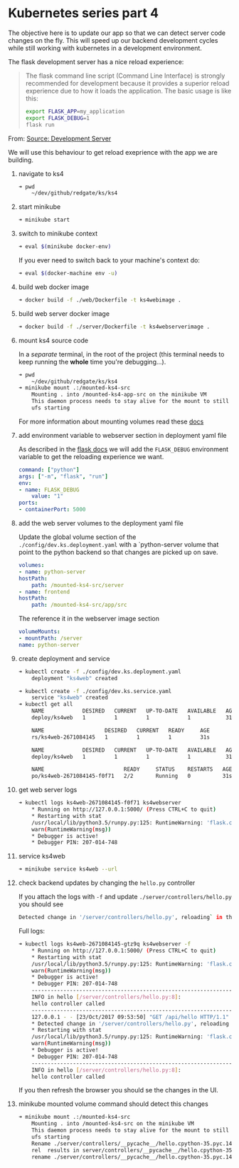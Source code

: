# Kubernetes series part 4

The objective here is to update our app so that we can detect server code changes on the fly.
This will speed up our backend development cycles while still working with kubernetes in a development environment.

The flask development server has a nice reload experience:

> The flask command line script (Command Line Interface) is strongly recommended for development because it provides a superior reload experience due to how it loads the application. The basic usage is like this:
> ```bash
> export FLASK_APP=my_application
> export FLASK_DEBUG=1
> flask run
> ```

From: [Source: Development Server](http://flask.pocoo.org/docs/0.12/server/)

We will use this behaviour to get reload exeprience with the app we are building.

1. navigate to ks4

    ```bash
    ➜ pwd
        ~/dev/github/redgate/ks/ks4
    ```

1. start minikube

    ```bash
    ➜ minikube start
    ```

1. switch to minikube context

    ```bash
    ➜ eval $(minikube docker-env)
    ```

    If you ever need to switch back to your machine's context do:

    ```bash
    ➜ eval $(docker-machine env -u)
    ```

1. build web docker image

    ```bash
    ➜ docker build -f ./web/Dockerfile -t ks4webimage .
    ```

1. build web server docker image

    ```bash
    ➜ docker build -f ./server/Dockerfile -t ks4webserverimage .
    ```

1. mount ks4 source code

    In a _separate_ terminal, in the root of the project (this terminal needs to keep running the **whole** time you're debugging...).

    ```bash
    ➜ pwd
        ~/dev/github/redgate/ks/ks4
    ➜ minikube mount .:/mounted-ks4-src
        Mounting . into /mounted-ks4-app-src on the minikube VM
        This daemon process needs to stay alive for the mount to still be accessible...
        ufs starting
    ```

    For more information about mounting volumes read these [docs](https://github.com/kubernetes/minikube/blob/master/docs/host_folder_mount.md)

1. add environment variable to webserver section in deployment yaml file

    As described in the [flask docs](http://flask.pocoo.org/docs/0.12/server/) we will add the `FLASK_DEBUG` environment variable to get the reloading experience we want.

    ```yaml
    command: ["python"]
    args: ["-m", "flask", "run"]
    env:
    - name: FLASK_DEBUG
        value: "1"
    ports:
    - containerPort: 5000
    ```

1. add the web server volumes to the deployment yaml file

    Update the global volume section of the `./config/dev.ks.deployment.yaml` with a `python-server volume that point to the python backend so that changes are picked up on save.

    ```yaml
    volumes:
    - name: python-server
    hostPath:
        path: /mounted-ks4-src/server
    - name: frontend
    hostPath:
        path: /mounted-ks4-src/app/src
    ```

    The reference it in the webserver image section

    ```yaml
    volumeMounts:
    - mountPath: /server
    name: python-server
    ```

1. create deployment and service

    ```bash
    ➜ kubectl create -f ./config/dev.ks.deployment.yaml
        deployment "ks4web" created

    ➜ kubectl create -f ./config/dev.ks.service.yaml
        service "ks4web" created
    ➜ kubectl get all
        NAME            DESIRED   CURRENT   UP-TO-DATE   AVAILABLE   AGE
        deploy/ks4web   1         1         1            1           31s

        NAME                   DESIRED   CURRENT   READY     AGE
        rs/ks4web-2671084145   1         1         1         31s

        NAME            DESIRED   CURRENT   UP-TO-DATE   AVAILABLE   AGE
        deploy/ks4web   1         1         1            1           31s

        NAME                         READY     STATUS    RESTARTS   AGE
        po/ks4web-2671084145-f0f71   2/2       Running   0          31s
    ```

1. get web server logs

    ```bash
    ➜ kubectl logs ks4web-2671084145-f0f71 ks4webserver
        * Running on http://127.0.0.1:5000/ (Press CTRL+C to quit)
        * Restarting with stat
        /usr/local/lib/python3.5/runpy.py:125: RuntimeWarning: 'flask.cli' found in sys.modules after import of package 'flask', but prior to execution of 'flask.cli'; this may result in unpredictable behaviour
        warn(RuntimeWarning(msg))
        * Debugger is active!
        * Debugger PIN: 207-014-748
    ```

1. service ks4web

    ```bash
    ➜ minikube service ks4web --url
    ```

1. check backend updates by changing the `hello.py` controller

    If you attach the logs with `-f` and update `./server/controllers/hello.py` you should see

    ```bash
    Detected change in '/server/controllers/hello.py', reloading` in the logs.
    ```

    Full logs:
    ```bash
    ➜ kubectl logs ks4web-2671084145-gtz9q ks4webserver -f
        * Running on http://127.0.0.1:5000/ (Press CTRL+C to quit)
        * Restarting with stat
        /usr/local/lib/python3.5/runpy.py:125: RuntimeWarning: 'flask.cli' found in sys.modules after import of package 'flask', but prior to execution of 'flask.cli'; this may result in unpredictable behaviour
        warn(RuntimeWarning(msg))
        * Debugger is active!
        * Debugger PIN: 207-014-748
        --------------------------------------------------------------------------------
        INFO in hello [/server/controllers/hello.py:8]:
        hello controller called
        --------------------------------------------------------------------------------
        127.0.0.1 - - [23/Oct/2017 09:53:50] "GET /api/hello HTTP/1.1" 200 -
        * Detected change in '/server/controllers/hello.py', reloading
        * Restarting with stat
        /usr/local/lib/python3.5/runpy.py:125: RuntimeWarning: 'flask.cli' found in sys.modules after import of package 'flask', but prior to execution of 'flask.cli'; this may result in unpredictable behaviour
        warn(RuntimeWarning(msg))
        * Debugger is active!
        * Debugger PIN: 207-014-748
        --------------------------------------------------------------------------------
        INFO in hello [/server/controllers/hello.py:8]:
        hello controller called
    ```

    If you then refresh the browser you should se the changes in the UI.

1. minikube mounted volume command should detect this changes

    ```bash
    ➜ minikube mount .:/mounted-ks4-src
        Mounting . into /mounted-ks4-src on the minikube VM
        This daemon process needs to stay alive for the mount to still be accessible...
        ufs starting
        Rename ./server/controllers/__pycache__/hello.cpython-35.pyc.140423133386000 to hello.cpython-35.pyc
        rel  results in server/controllers/__pycache__/hello.cpython-35.pyc
        rename ./server/controllers/__pycache__/hello.cpython-35.pyc.140423133386000 to server/controllers/__pycache__/hello.cpython-35.pyc gets <nil>
    ```